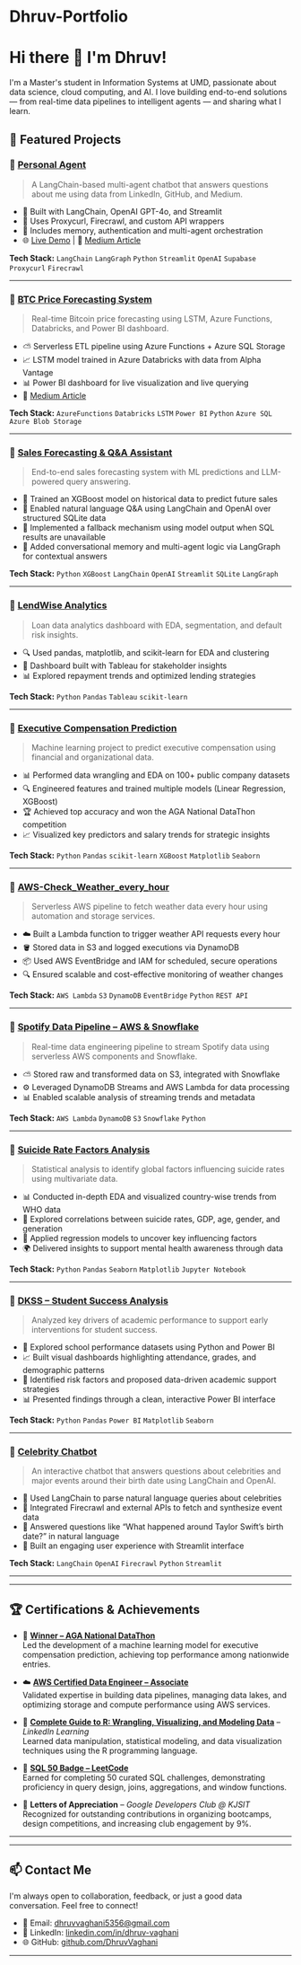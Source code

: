 # Dhruv-Portfolio
# Hi there 👋 I'm Dhruv!

I'm a Master's student in Information Systems at UMD, passionate about data science, cloud computing, and AI. I love building end-to-end solutions — from real-time data pipelines to intelligent agents — and sharing what I learn.

## 📌 Featured Projects

### 🔹 [Personal Agent](https://github.com/DhruvVaghani/Personal_agent)
> A LangChain-based multi-agent chatbot that answers questions about me using data from LinkedIn, GitHub, and Medium.

- 🧠 Built with LangChain, OpenAI GPT-4o, and Streamlit
- 🔗 Uses Proxycurl, Firecrawl, and custom API wrappers
- 💾 Includes memory, authentication and multi-agent orchestration
- 🌐 [Live Demo](https://personalagent-6bxcakdbfhwqtfredwh36w.streamlit.app/) | 📄 [Medium Article](https://medium.com/your-post)

**Tech Stack:** `LangChain` `LangGraph` `Python` `Streamlit` `OpenAI` `Supabase` `Proxycurl` `Firecrawl`

---

### 🔹 [BTC Price Forecasting System](https://github.com/DhruvVaghani/BTC_Predictions_Clean)
> Real-time Bitcoin price forecasting using LSTM, Azure Functions, Databricks, and Power BI dashboard.

- ⛅ Serverless ETL pipeline using Azure Functions + Azure SQL Storage
- 📈 LSTM model trained in Azure Databricks with data from Alpha Vantage
- 📊 Power BI dashboard for live visualization and live querying
- 📄 [Medium Article](https://medium.com/@dhruvvaghani5356/lets-predict-the-btc-price-3a8b2db8ee7e)
  
**Tech Stack:** `AzureFunctions` `Databricks` `LSTM` `Power BI` `Python` `Azure SQL` `Azure Blob Storage`

---

### 🔹 [Sales Forecasting & Q&A Assistant](https://github.com/DhruvVaghani/sales-forecasting-app)  
> End-to-end sales forecasting system with ML predictions and LLM-powered query answering.

- 🔮 Trained an XGBoost model on historical data to predict future sales  
- 💬 Enabled natural language Q&A using LangChain and OpenAI over structured SQLite data  
- 🔁 Implemented a fallback mechanism using model output when SQL results are unavailable  
- 🧠 Added conversational memory and multi-agent logic via LangGraph for contextual answers  

**Tech Stack:** `Python` `XGBoost` `LangChain` `OpenAI` `Streamlit` `SQLite` `LangGraph`

---

### 🔹 [LendWise Analytics](https://github.com/your-username/lendwise-analytics)
> Loan data analytics dashboard with EDA, segmentation, and default risk insights.

- 🔍 Used pandas, matplotlib, and scikit-learn for EDA and clustering
- 🧾 Dashboard built with Tableau for stakeholder insights
- 📊 Explored repayment trends and optimized lending strategies

**Tech Stack:** `Python` `Pandas` `Tableau` `scikit-learn`

---

### 🔹 [Executive Compensation Prediction](https://github.com/DhruvVaghani/Executive-CompensationPrediction)  
> Machine learning project to predict executive compensation using financial and organizational data.

- 📊 Performed data wrangling and EDA on 100+ public company datasets  
- 🔍 Engineered features and trained multiple models (Linear Regression, XGBoost)  
- 🏆 Achieved top accuracy and won the AGA National DataThon competition  
- 📈 Visualized key predictors and salary trends for strategic insights  

**Tech Stack:** `Python` `Pandas` `scikit-learn` `XGBoost` `Matplotlib` `Seaborn`

---
### 🔹 [AWS-Check_Weather_every_hour ](https://github.com/DhruvVaghani/AWS-Check_Weather_every_hour)  
> Serverless AWS pipeline to fetch weather data every hour using automation and storage services.

- ☁️ Built a Lambda function to trigger weather API requests every hour  
- 🪣 Stored data in S3 and logged executions via DynamoDB  
- 📦 Used AWS EventBridge and IAM for scheduled, secure operations  
- 🔍 Ensured scalable and cost-effective monitoring of weather changes  

**Tech Stack:** `AWS Lambda` `S3` `DynamoDB` `EventBridge` `Python` `REST API`

---

### 🔹 [Spotify Data Pipeline – AWS & Snowflake](https://github.com/DhruvVaghani/AWS-Spotify-data-pipeline)  
> Real-time data engineering pipeline to stream Spotify data using serverless AWS components and Snowflake.


- ⛅ Stored raw and transformed data on S3, integrated with Snowflake  
- ⚙️ Leveraged DynamoDB Streams and AWS Lambda for data processing  
- 📊 Enabled scalable analysis of streaming trends and metadata

**Tech Stack:** `AWS Lambda` `DynamoDB` `S3` `Snowflake` `Python` 

----

### 🔹 [Suicide Rate Factors Analysis](https://github.com/DhruvVaghani/Suicide-Rate-Factors-Analysis)  
> Statistical analysis to identify global factors influencing suicide rates using multivariate data.

- 📊 Conducted in-depth EDA and visualized country-wise trends from WHO data  
- 📌 Explored correlations between suicide rates, GDP, age, gender, and generation  
- 🧠 Applied regression models to uncover key influencing factors  
- 🌍 Delivered insights to support mental health awareness through data  

**Tech Stack:** `Python` `Pandas` `Seaborn` `Matplotlib` `Jupyter Notebook`

---

### 🔹 [DKSS – Student Success Analysis](https://github.com/DhruvVaghani/DKSS)  
> Analyzed key drivers of academic performance to support early interventions for student success.

- 🏫 Explored school performance datasets using Python and Power BI  
- 📈 Built visual dashboards highlighting attendance, grades, and demographic patterns  
- 🧠 Identified risk factors and proposed data-driven academic support strategies  
- 📊 Presented findings through a clean, interactive Power BI interface  

**Tech Stack:** `Python` `Pandas` `Power BI` `Matplotlib` `Seaborn`

---
### 🔹 [Celebrity Chatbot](https://github.com/DhruvVaghani/celebrity-chatbot)  
> An interactive chatbot that answers questions about celebrities and major events around their birth date using LangChain and OpenAI.

- 🎤 Used LangChain to parse natural language queries about celebrities  
- 🧠 Integrated Firecrawl and external APIs to fetch and synthesize event data  
- 💬 Answered questions like “What happened around Taylor Swift’s birth date?” in natural language  
- 🚀 Built an engaging user experience with Streamlit interface  

**Tech Stack:** `LangChain` `OpenAI` `Firecrawl` `Python` `Streamlit`


---
---

## 🏆 Certifications & Achievements

- 🥇 **[Winner – AGA National DataThon](https://www.agacgfm.org/Events/Datathon/Attendee-Code-of-Conduct.aspx)**  
  Led the development of a machine learning model for executive compensation prediction, achieving top performance among nationwide entries.

- ☁️ **[AWS Certified Data Engineer – Associate](https://www.credly.com/badges/de58ae00-bf88-4e62-89b4-51f0bd9d6d18)**  
  Validated expertise in building data pipelines, managing data lakes, and optimizing storage and compute performance using AWS services.

- 📜 **[Complete Guide to R: Wrangling, Visualizing, and Modeling Data](https://www.linkedin.com/learning/certificates/385ba96308c33aaa4e6b62488915eb506132433283014776ff9c73087ae9bb99?accountId=41910388&u=41910388&success=true&authUUID=R2vYNEyaT66dpnr6%2Faz4uQ%3D%3D)** – *LinkedIn Learning*  
  Learned data manipulation, statistical modeling, and data visualization techniques using the R programming language.

- 🧠 **[SQL 50 Badge – LeetCode](https://leetcode.com/u/DhruvVaghanii/)**  
  Earned for completing 50 curated SQL challenges, demonstrating proficiency in query design, joins, aggregations, and window functions.


- 🏅 **Letters of Appreciation** – *Google Developers Club @ KJSIT*  
  Recognized for outstanding contributions in organizing bootcamps, design competitions, and increasing club engagement by 9%.

---


---
## 📫 Contact Me

I'm always open to collaboration, feedback, or just a good data conversation. Feel free to connect!

- 📧 Email: dhruvvaghani5356@gmail.com  
- 🔗 LinkedIn: [linkedin.com/in/dhruv-vaghani](https://www.linkedin.com/in/dhruv-vaghani/)  
- 🌐 GitHub: [github.com/DhruvVaghani](https://github.com/DhruvVaghani)

---
